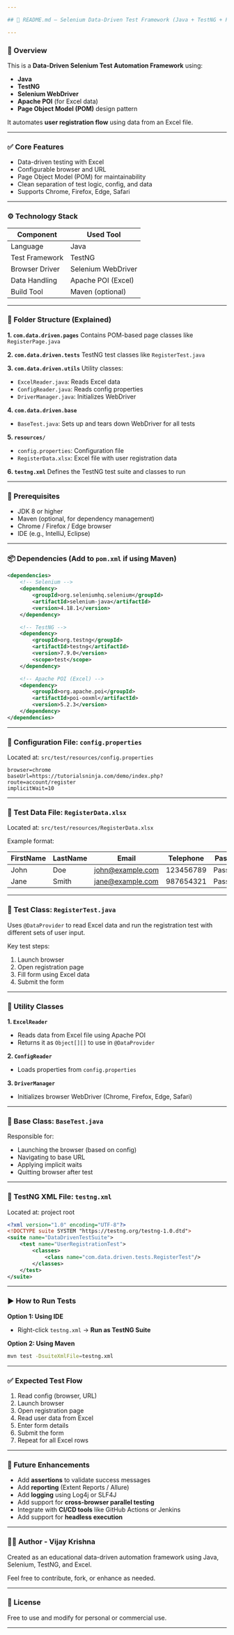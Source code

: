 ```yaml
---

## 📘 README.md – Selenium Data-Driven Test Framework (Java + TestNG + POI)

---
```


### 📌 Overview

This is a **Data-Driven Selenium Test Automation Framework** using:

* **Java**
* **TestNG**
* **Selenium WebDriver**
* **Apache POI** (for Excel data)
* **Page Object Model (POM)** design pattern

It automates **user registration flow** using data from an Excel file.

---

### ✅ Core Features

* Data-driven testing with Excel
* Configurable browser and URL
* Page Object Model (POM) for maintainability
* Clean separation of test logic, config, and data
* Supports Chrome, Firefox, Edge, Safari

---

### ⚙️ Technology Stack

| Component      | Used Tool          |
| -------------- | ------------------ |
| Language       | Java               |
| Test Framework | TestNG             |
| Browser Driver | Selenium WebDriver |
| Data Handling  | Apache POI (Excel) |
| Build Tool     | Maven (optional)   |

---

### 📁 Folder Structure (Explained)

**1. `com.data.driven.pages`**
Contains POM-based page classes like `RegisterPage.java`

**2. `com.data.driven.tests`**
TestNG test classes like `RegisterTest.java`

**3. `com.data.driven.utils`**
Utility classes:

* `ExcelReader.java`: Reads Excel data
* `ConfigReader.java`: Reads config properties
* `DriverManager.java`: Initializes WebDriver

**4. `com.data.driven.base`**

* `BaseTest.java`: Sets up and tears down WebDriver for all tests

**5. `resources/`**

* `config.properties`: Configuration file
* `RegisterData.xlsx`: Excel file with user registration data

**6. `testng.xml`**
Defines the TestNG test suite and classes to run

---

### 🔧 Prerequisites

* JDK 8 or higher
* Maven (optional, for dependency management)
* Chrome / Firefox / Edge browser
* IDE (e.g., IntelliJ, Eclipse)

---

### 📦 Dependencies (Add to `pom.xml` if using Maven)

```xml
<dependencies>
    <!-- Selenium -->
    <dependency>
        <groupId>org.seleniumhq.selenium</groupId>
        <artifactId>selenium-java</artifactId>
        <version>4.18.1</version>
    </dependency>

    <!-- TestNG -->
    <dependency>
        <groupId>org.testng</groupId>
        <artifactId>testng</artifactId>
        <version>7.9.0</version>
        <scope>test</scope>
    </dependency>

    <!-- Apache POI (Excel) -->
    <dependency>
        <groupId>org.apache.poi</groupId>
        <artifactId>poi-ooxml</artifactId>
        <version>5.2.3</version>
    </dependency>
</dependencies>
```

---

### 📝 Configuration File: `config.properties`

Located at: `src/test/resources/config.properties`

```properties
browser=chrome
baseUrl=https://tutorialsninja.com/demo/index.php?route=account/register
implicitWait=10
```

---

### 📄 Test Data File: `RegisterData.xlsx`

Located at: `src/test/resources/RegisterData.xlsx`

Example format:

| FirstName | LastName | Email                                       | Telephone | Password | ConfirmPassword |
| --------- | -------- | ------------------------------------------- | --------- | -------- | --------------- |
| John      | Doe      | [john@example.com](mailto:john@example.com) | 123456789 | Pass@123 | Pass@123        |
| Jane      | Smith    | [jane@example.com](mailto:jane@example.com) | 987654321 | Pass@456 | Pass@456        |

---

### 🧪 Test Class: `RegisterTest.java`

Uses `@DataProvider` to read Excel data and run the registration test with different sets of user input.

Key test steps:

1. Launch browser
2. Open registration page
3. Fill form using Excel data
4. Submit the form

---

### 🧠 Utility Classes

**1. `ExcelReader`**

* Reads data from Excel file using Apache POI
* Returns it as `Object[][]` to use in `@DataProvider`

**2. `ConfigReader`**

* Loads properties from `config.properties`

**3. `DriverManager`**

* Initializes browser WebDriver (Chrome, Firefox, Edge, Safari)

---

### 🧱 Base Class: `BaseTest.java`

Responsible for:

* Launching the browser (based on config)
* Navigating to base URL
* Applying implicit waits
* Quitting browser after test

---

### 📜 TestNG XML File: `testng.xml`

Located at: project root

```xml
<?xml version="1.0" encoding="UTF-8"?>
<!DOCTYPE suite SYSTEM "https://testng.org/testng-1.0.dtd">
<suite name="DataDrivenTestSuite">
    <test name="UserRegistrationTest">
        <classes>
            <class name="com.data.driven.tests.RegisterTest"/>
        </classes>
    </test>
</suite>
```

---

### ▶️ How to Run Tests

**Option 1: Using IDE**

* Right-click `testng.xml` → **Run as TestNG Suite**

**Option 2: Using Maven**

```bash
mvn test -DsuiteXmlFile=testng.xml
```

---

### ✅ Expected Test Flow

1. Read config (browser, URL)
2. Launch browser
3. Open registration page
4. Read user data from Excel
5. Enter form details
6. Submit the form
7. Repeat for all Excel rows

---

### 🚀 Future Enhancements

* Add **assertions** to validate success messages
* Add **reporting** (Extent Reports / Allure)
* Add **logging** using Log4j or SLF4J
* Add support for **cross-browser parallel testing**
* Integrate with **CI/CD tools** like GitHub Actions or Jenkins
* Add support for **headless execution**

---

### 👨‍💻 Author - Vijay Krishna

Created as an educational data-driven automation framework using Java, Selenium, TestNG, and Excel.

Feel free to contribute, fork, or enhance as needed.

---

### 📄 License

Free to use and modify for personal or commercial use.

---
